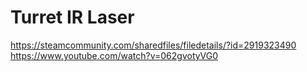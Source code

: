 # Turret IR Laser

https://steamcommunity.com/sharedfiles/filedetails/?id=2919323490
https://www.youtube.com/watch?v=062gvotyVG0
